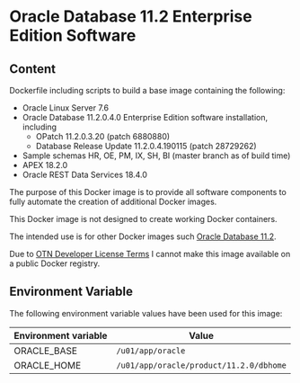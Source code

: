 # Oracle Database 11.2 Enterprise Edition Software

## Content

Dockerfile including scripts to build a base image containing the following:

* Oracle Linux Server 7.6
* Oracle Database 11.2.0.4.0 Enterprise Edition software installation, including
  * OPatch 11.2.0.3.20 (patch 6880880)
  * Database Release Update 11.2.0.4.190115 (patch 28729262)
* Sample schemas HR, OE, PM, IX, SH, BI (master branch as of build time)
* APEX 18.2.0
* Oracle REST Data Services 18.4.0

The purpose of this Docker image is to provide all software components to fully automate the creation of additional Docker images.

This Docker image is not designed to create working Docker containers.

The intended use is for other Docker images such [Oracle Database 11.2](https://github.com/PhilippSalvisberg/docker-odb/blob/main/OracleDatabase/11.2).

Due to [OTN Developer License Terms](http://www.oracle.com/technetwork/licenses/standard-license-152015.html) I cannot make this image available on a public Docker registry.

## Environment Variable

The following environment variable values have been used for this image:

Environment variable | Value
-------------------- | -------------
ORACLE_BASE | ```/u01/app/oracle```
ORACLE_HOME | ```/u01/app/oracle/product/11.2.0/dbhome```

